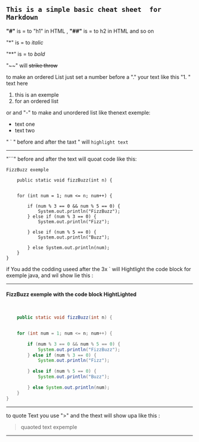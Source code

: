 ## ``This is a simple basic cheat sheet  for Markdown ``

**"#"**  is = to "h1" in HTML ,  **"##"** is = to h2 in HTML and so on

"*" is = to *italic*

"**" is = to *bold*

"~~"  will  ~~strike throw~~

to make an ordered List just set a number before a "." your text
like this "1. " text here

1. this is an exemple
2. for an ordered list

or and "-" to make and unordered list like thenext exemple:

- text one
- text two


" ` " before and after the taxt " will ``highlight text ``
___
"```" before and after the text  will quoat code like this:

```
FizzBuzz exemple

    public static void fizzBuzz(int n) {


    for (int num = 1; num <= n; num++) {

        if (num % 3 == 0 && num % 5 == 0) {
            System.out.println("FizzBuzz");
        } else if (num % 3 == 0) {
            System.out.println("Fizz");

        } else if (num % 5 == 0) {
            System.out.println("Buzz");

        } else System.out.println(num);
    }
}
```

if You add the codding useed after the 3x ` will  Hightlight the code block
for exemple java, and wil show lie this :

___
#### FizzBuzz exemple with the code block HightLighted
```java


    public static void fizzBuzz(int n) {


    for (int num = 1; num <= n; num++) {

        if (num % 3 == 0 && num % 5 == 0) {
            System.out.println("FizzBuzz");
        } else if (num % 3 == 0) {
            System.out.println("Fizz");

        } else if (num % 5 == 0) {
            System.out.println("Buzz");

        } else System.out.println(num);
    }
}
```
___
 to quote  Text you use ">" and the thext will show upa like  this :

 > quaoted text expemple
___





 







 

